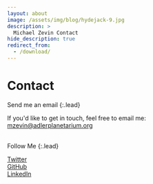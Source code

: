 ```yaml
---
layout: about
image: /assets/img/blog/hydejack-9.jpg
description: >
  Michael Zevin Contact
hide_description: true
redirect_from:
  - /download/
---
```


# Contact

<!--author-->

Send me an email
{:.lead}

If you'd like to get in touch, feel free to email me:<br>
<a href="mailto:mzevin@adlerplanetarium.org">mzevin@adlerplanetarium.org</a>

<br>
Follow Me
{:.lead}


<a href="https://twitter.com/spacedontwait" target="_blank">Twitter</a><br>
<a href="https://github.com/michaelzevin" target="_blank">GitHub</a><br>
<a href="https://www.linkedin.com/in/mzevin/" target="_blank">LinkedIn</a><br>
